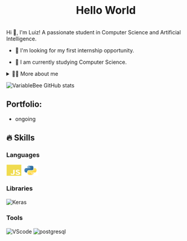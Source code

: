 

<!--
**Luiz-Carlos-A/Luiz-Carlos-A** is a ✨ _special_ ✨ repository because its `README.md` (this file) appears on your GitHub profile.


<!--título-->
<div id="user-content-toc">
  <ul align="center">
    <summary><h1 style="display: inline-block">Hello World</h1></summary>
</div>

<!-- Presentation -->
<p>
  Hi 👋, I'm Luiz! A passionate student in Computer Science and Artificial Intelligence.

  - 🌱 I'm looking for my first internship opportunity.

  - 🔭 I am currently studying Computer Science.
</p>

<!-- Dropdown -->
<details>
  <summary>👨‍💻 More about me</summary>

  - 💬 I have studied React.js, SQL and Python.
  - 💬 I really like creating applications using Artificial Intelligence
  - ⚡ In my free time I like to develop games and make pixel art.
</details>

<!-- Links -->


<!-- GithubStats -->
![VariableBee GitHub stats](https://github-readme-stats.vercel.app/api?username=Luiz-Carlos-A&show_icons=true&theme=gotham)

<!-- Portfolio -->
## Portfolio:
- ongoing

<!-- Skills: Programming Languages -->

## 🔥 Skills
  <div style="flex-basis: 48%;">
    <h3>Languages</h3>
    <img align="center" alt="Js" height="30" width="40" src="https://raw.githubusercontent.com/devicons/devicon/master/icons/javascript/javascript-plain.svg">
    <img align="center" alt="Python" height="30" width="40" src="https://raw.githubusercontent.com/devicons/devicon/master/icons/python/python-original.svg">
  </div>
  
  <div style="flex-basis: 48%;">
  <h3>Libraries</h3>
  <img align="center" alt="Keras" height="30" width="40" src="https://cdn.jsdelivr.net/gh/devicons/devicon@latest/icons/keras/keras-original.svg" />
          
  </div>
  
  <div style="flex-basis: 48%;">
  <h3>Tools</h3>
    <img align="center" alt="VScode" height="30" width="40" src="https://cdn.jsdelivr.net/gh/devicons/devicon/icons/vscode/vscode-original.svg"> 
    <img align="center" alt="postgresql" height="30" width="40" src="https://cdn.jsdelivr.net/gh/devicons/devicon@latest/icons/postgresql/postgresql-original.svg" />
  </div>
  

